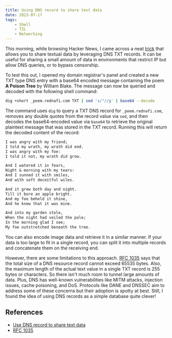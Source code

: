 ```yaml
---
title: Using DNS record to share text data
date: 2023-07-17
tags:
    - Shell
    - TIL
    - Networking
---
```


This morning, while browsing Hacker News, I came across a neat [trick] that allows you to
share textual data by leveraging DNS TXT records. It can be useful for sharing a small
amount of data in environments that restrict IP but allow DNS queries, or to bypass
censorship.

To test this out, I opened my domain registrar's panel and created a new TXT type DNS
entry with a base64 encoded message containing the poem **A Poison Tree** by William
Blake. The message can now be queried and decoded with the following shell command:

```sh
dig +short _poem.rednafi.com TXT | sed 's/"//g' | base64 --decode
```

The command uses `dig` to query a TXT DNS record for `_poem.rednafi.com`, removes any
double quotes from the record value via `sed`, and then decodes the base64-encoded value
via `base64` to retrieve the original plaintext message that was stored in the TXT record.
Running this will return the decoded content of the record:

```txt
I was angry with my friend;
I told my wrath, my wrath did end.
I was angry with my foe:
I told it not, my wrath did grow.

And I watered it in fears,
Night & morning with my tears:
And I sunned it with smiles,
And with soft deceitful wiles.

And it grew both day and night.
Till it bore an apple bright.
And my foe beheld it shine,
And he knew that it was mine.

And into my garden stole,
When the night had veiled the pole;
In the morning glad I see;
My foe outstretched beneath the tree.
```

You can also encode image data and retrieve it in a similar manner. If your data is too
large to fit in a single record, you can split it into multiple records and concatenate
them on the receiving end.

However, there are some limitations to this approach. [RFC 1035] says that the total size
of a DNS resource record cannot exceed 65535 bytes. Also, the maximum length of the actual
text value in a single TXT record is 255 bytes or characters. So there isn't much room to
tunnel large amounts of data. Plus, DNS has well-known vulnerabilities like MITM attacks,
injection issues, cache poisoning, and DoS. Protocols like DANE and DNSSEC aim to address
some of these concerns but their adoption is spotty at best. Still, I found the idea of
using DNS records as a simple database quite clever!

## References

* [Use DNS record to share text data][trick]
* [RFC 1035]

[trick]: https://news.ycombinator.com/item?id=36754366
[rfc 1035]: https://datatracker.ietf.org/doc/html/rfc1035
